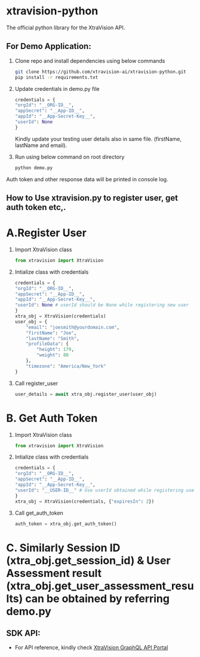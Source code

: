# xtravision-python
The official python library for the XtraVision API.

## For Demo Application:
1. Clone repo and install dependencies using below commands  
    ```sh
    git clone https://github.com/xtravision-ai/xtravision-python.git
    pip install -r requirements.txt
    ````

2. Update credentials in demo.py file

    ```python
    credentials = {
    "orgId": "__ORG-ID__",
    "appSecret": "__App-ID__",
    "appId": "__App-Secret-Key__",
    "userId": None
    }
    ```
    Kindly update your testing user details also in same file. (firstName, lastName and email).


3. Run using below command on root directory

    ```sh
    python demo.py
    ```

 Auth token and other response data will be printed in console log. 

## How to Use xtravision.py to register user, get auth token etc,. 
# A.Register User
1. Import XtraVision class

    ```python
    from xtravision import XtraVision
    ```
2. Intialize class with credentials

    ```python
    credentials = {
    "orgId": "__ORG-ID__",
    "appSecret": "__App-ID__",
    "appId": "__App-Secret-Key__",
    "userId": None # userId should be None while registering new user
    }
    xtra_obj = XtraVision(credentials)
    user_obj = {
        "email": "joesmith@yourdomain.com",
        "firstName": "Joe",
        "lastName": "Smith",
        "profileData": {
            "height": 179,
            "weight": 80
        },
        "timezone": "America/New_York"
    }
    ```
3. Call register_user

    ```python
    user_details = await xtra_obj.register_user(user_obj)
    ```

# B. Get Auth Token
1. Import XtraVision class

    ```python
    from xtravision import XtraVision
    ```
2. Intialize class with credentials

    ```python
    credentials = {
    "orgId": "__ORG-ID__",
    "appSecret": "__App-ID__",
    "appId": "__App-Secret-Key__",
    "userId": "__USER-ID__" # Use userId obtained while registering user
    }
    xtra_obj = XtraVision(credentials, {"expiresIn": 2})
    ```
3. Call get_auth_token

    ```python
    auth_token = xtra_obj.get_auth_token()
    ```
# C. Similarly Session ID (xtra_obj.get_session_id) & User Assessment result (xtra_obj.get_user_assessment_results) can be obtained by referring demo.py 


## SDK API: 

- For API reference, kindly check [XtraVision GraphQL API Portal](https://xtravision-ai.github.io/)


